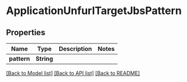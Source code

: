 # ApplicationUnfurlTargetJbsPattern

## Properties

Name | Type | Description | Notes
------------ | ------------- | ------------- | -------------
**pattern** | **String** |  | 

[[Back to Model list]](../README.md#documentation-for-models) [[Back to API list]](../README.md#documentation-for-api-endpoints) [[Back to README]](../README.md)


